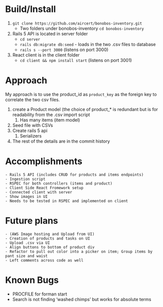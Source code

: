 # Build/Install  
1. `git clone https://github.com/aircert/bonobos-inventory.git`
    - Two folders under bonobos-inventory `cd bonobos-inventory`
2. Rails 5 API is located in server folder 
    - `cd server`
    - `rails db:migrate db:seed` - loads in the two .csv files to database
    - `rails s --port 3000` (listens on port 3000)
3. React client is in the client folder
    - `cd client && npm install start` (listens on port 3001)


# Approach

My approach is to use the product_id as `product_key` as the foreign key to correlate the two csv files. 
1. create a Product model (the choice of product_* is redundant but is for readability from the .csv import script
    1. Has many items (item model)
2. Seed file with CSVs
3. Create rails 5 api 
    1. Serializers
4. The rest of the details are in the commit history

# Accomplishments
    - Rails 5 API (includes CRUD for products and items endpoints)
    - Ingestion script
    - RSPEC for both controllers (items and product)
    - Client Side React Fromework setup
    - Connected client with server
    - Show images in UI
    - Needs to be tested in RSPEC and implemented on client

# Future plans 
    - (AWS Image hosting and Upload from UI)
    - Creation of products and tasks on UI
    - Upload .csv via UI
    - Align buttons to bottom of product div
    - Refactor to pull out color into a picker on item; Group items by pant size and waist
    - Left comments across code as well

# Known Bugs
- PROCFILE for forman start
- Search is not finding ‘washed chimps’ but works for absolute terms




